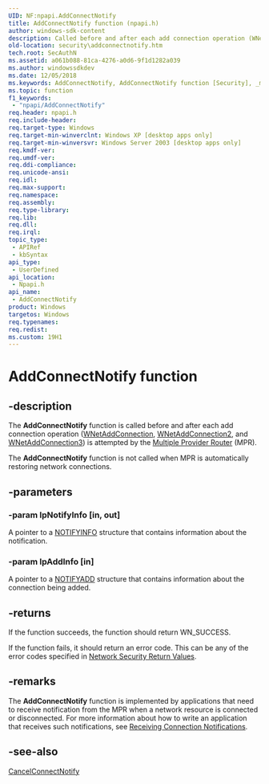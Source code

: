 ```yaml
---
UID: NF:npapi.AddConnectNotify
title: AddConnectNotify function (npapi.h)
author: windows-sdk-content
description: Called before and after each add connection operation (WNetAddConnection, WNetAddConnection2, and WNetAddConnection3) is attempted by the Multiple Provider Router (MPR).
old-location: security\addconnectnotify.htm
tech.root: SecAuthN
ms.assetid: a061b088-81ca-4276-a0d6-9f1d1282a039
ms.author: windowssdkdev
ms.date: 12/05/2018
ms.keywords: AddConnectNotify, AddConnectNotify function [Security], _mnp_addconnectnotify, npapi/AddConnectNotify, security.addconnectnotify
ms.topic: function
f1_keywords: 
 - "npapi/AddConnectNotify"
req.header: npapi.h
req.include-header: 
req.target-type: Windows
req.target-min-winverclnt: Windows XP [desktop apps only]
req.target-min-winversvr: Windows Server 2003 [desktop apps only]
req.kmdf-ver: 
req.umdf-ver: 
req.ddi-compliance: 
req.unicode-ansi: 
req.idl: 
req.max-support: 
req.namespace: 
req.assembly: 
req.type-library: 
req.lib: 
req.dll: 
req.irql: 
topic_type:
 - APIRef
 - kbSyntax
api_type:
 - UserDefined
api_location:
 - Npapi.h
api_name:
 - AddConnectNotify
product: Windows
targetos: Windows
req.typenames: 
req.redist: 
ms.custom: 19H1
---
```


# AddConnectNotify function


## -description


The <b>AddConnectNotify</b> function is called before and after each add connection operation (<a href="https://docs.microsoft.com/windows/desktop/api/winnetwk/nf-winnetwk-wnetaddconnectiona">WNetAddConnection</a>, 
<a href="https://docs.microsoft.com/windows/desktop/api/winnetwk/nf-winnetwk-wnetaddconnection2a">WNetAddConnection2</a>, and 
<a href="https://docs.microsoft.com/windows/desktop/api/winnetwk/nf-winnetwk-wnetaddconnection3a">WNetAddConnection3</a>) is attempted by the <a href="https://docs.microsoft.com/windows/desktop/SecGloss/m-gly">Multiple Provider Router</a> (MPR).

The <b>AddConnectNotify</b> function is not called when MPR is automatically restoring network connections.


## -parameters




### -param lpNotifyInfo [in, out]

A pointer to a 
<a href="https://docs.microsoft.com/windows/desktop/api/npapi/ns-npapi-_notifyinfo">NOTIFYINFO</a> structure that contains information about the notification.


### -param lpAddInfo [in]

A pointer to a 
<a href="https://docs.microsoft.com/windows/desktop/api/npapi/ns-npapi-_notifyadd">NOTIFYADD</a> structure that contains information about the connection being added.


## -returns



If the function succeeds, the function should return WN_SUCCESS.

If the function fails, it should return an error code. This can be any of the error codes specified in 
<a href="https://docs.microsoft.com/windows/desktop/SecAuthN/network-security-return-values">Network Security Return Values</a>.




## -remarks



The <b>AddConnectNotify</b> function is implemented by applications that need to receive notification from the MPR when a network resource is connected or disconnected. For more information about how to write an application that receives such notifications, see 
<a href="https://docs.microsoft.com/windows/desktop/SecAuthN/receiving-connection-notifications">Receiving Connection Notifications</a>.




## -see-also




<a href="https://docs.microsoft.com/windows/desktop/api/npapi/nf-npapi-cancelconnectnotify">CancelConnectNotify</a>
 

 

